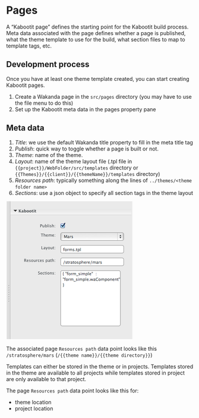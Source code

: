 Pages
=====

<!-- toc -->

A “Kabootit page” defines the starting point for the Kabootit build
process. Meta data associated with the page defines whether a page is
published, what the theme template to use for the build, what section
files to map to template tags, etc.

Development process
-------------------

Once you have at least one theme template created, you can start
creating Kabootit pages.

1.  Create a Wakanda page in the `src/pages` directory (you may have to
    use the file menu to do this)
2.  Set up the Kabootit meta data in the pages property pane

Meta data
---------

1.  *Title*: we use the default Wakanda title property to fill in the
    meta title tag
2.  *Publish*: quick way to toggle whether a page is built or not.
3.  *Theme*: name of the theme.
4.  *Layout*: name of the theme layout file (.tpl file in
    `{{project}}/WebFolder/src/templates` directory or
    `{{Themes}}/{{client}}/{{themeName}}/templates` directory)
5.  *Resources path*: typically something along the lines of
    `../themes/<theme folder name>`
6.  *Sections*: use a json object to specify all section tags in the
    theme layout

![](../assets/page_meta_data.png)

The associated page `Resources path` data point looks like this
`/stratosphere/mars` (`/{{theme name}}/{{theme directory}}`)

Templates can either be stored in the theme or in projects. Templates
stored in the theme are available to all projects while templates stored
in project are only available to that project.

The page `Resources path` data point looks like this for:

-   theme location
-   project location



